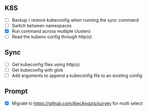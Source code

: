 ## K8S

- [ ] Backup / restore kubeconfig when running the sync command
- [ ] Switch between namespaces
- [x] Run command across mutliple clusters
- [ ] Read the kubenv config through http(s)

## Sync

- [ ] Get kubeconfig files using http(s)
- [ ] Get kubeconfig with glob
- [ ] Add arguments to append a kubeconfig file to an existing config

## Prompt

- [x] Migrate to https://github.com/AlecAivazis/survey for multi select
